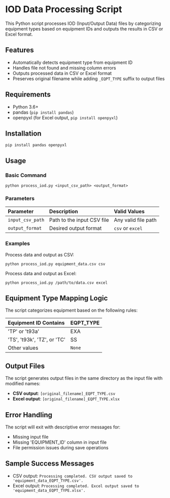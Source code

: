# IOD Data Processing Script

This Python script processes IOD (Input/Output Data) files by categorizing equipment types based on equipment IDs and outputs the results in CSV or Excel format.

## Features

- Automatically detects equipment type from equipment ID
- Handles file not found and missing column errors
- Outputs processed data in CSV or Excel format
- Preserves original filename while adding `_EQPT_TYPE` suffix to output files

## Requirements

- Python 3.6+
- pandas (`pip install pandas`)
- openpyxl (for Excel output, `pip install openpyxl`)

## Installation

```
pip install pandas openpyxl
```

## Usage

### Basic Command

```
python process_iod.py <input_csv_path> <output_format>
```

### Parameters

| Parameter        | Description                | Valid Values        |
| :--------------- | :------------------------- | :------------------ |
| `input_csv_path` | Path to the input CSV file | Any valid file path |
| `output_format`  | Desired output format      | `csv` or `excel`    |

### Examples

Process data and output as CSV:

```
python process_iod.py equipment_data.csv csv
```

Process data and output as Excel:

```
python process_iod.py /path/to/data.csv excel
```

## Equipment Type Mapping Logic

The script categorizes equipment based on the following rules:

| Equipment ID Contains       | EQPT_TYPE |
| :-------------------------- | :-------- |
| 'TP' or 't93a'              | EXA       |
| 'TS', 't93k', 'TZ', or 'TC' | SS        |
| Other values                | `None`    |

## Output Files

The script generates output files in the same directory as the input file with modified names:

- **CSV output**: `[original_filename]_EQPT_TYPE.csv`
- **Excel output**: `[original_filename]_EQPT_TYPE.xlsx`

## Error Handling

The script will exit with descriptive error messages for:

- Missing input file
- Missing 'EQUIPMENT_ID' column in input file
- File permission issues during save operations

## Sample Success Messages

- CSV output:
  `Processing completed. CSV output saved to 'equipment_data_EQPT_TYPE.csv'.`
- Excel output:
  `Processing completed. Excel output saved to 'equipment_data_EQPT_TYPE.xlsx'.`